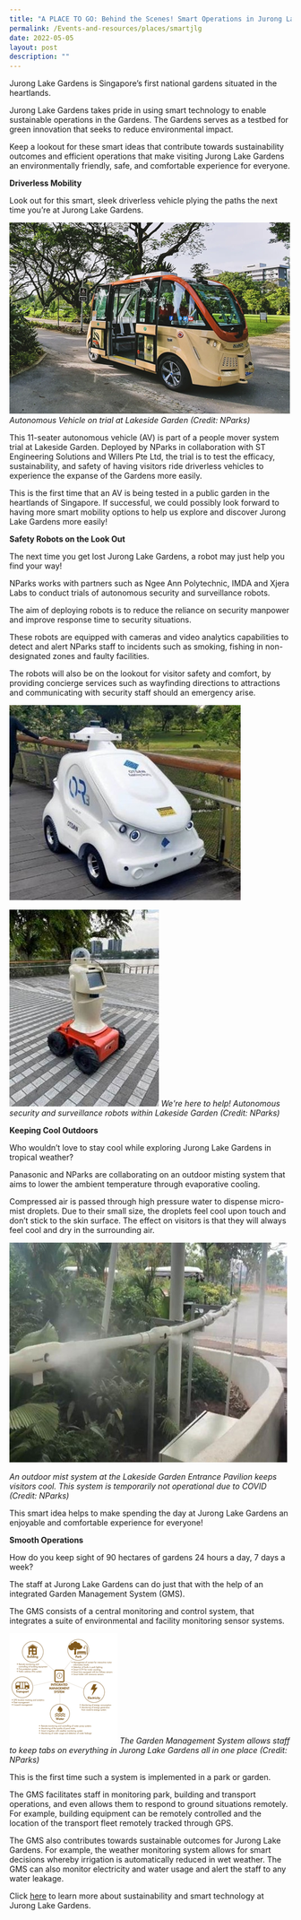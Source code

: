 ```yaml
---
title: "A PLACE TO GO: Behind the Scenes! Smart Operations in Jurong Lake Gardens"
permalink: /Events-and-resources/places/smartjlg
date: 2022-05-05
layout: post
description: ""
---
```

Jurong Lake Gardens is Singapore’s first national gardens situated in the heartlands. 

Jurong Lake Gardens takes pride in using smart technology to enable sustainable operations in the Gardens. The Gardens serves as a testbed for green innovation that seeks to reduce environmental impact.

Keep a lookout for these smart ideas that contribute towards sustainability outcomes and efficient operations that make visiting Jurong Lake Gardens an environmentally friendly, safe, and comfortable experience for everyone.

**Driverless Mobility**

Look out for this smart, sleek driverless vehicle plying the paths the next time you’re at Jurong Lake Gardens. 

![](/images/AV.png)
*Autonomous Vehicle on trial at Lakeside Garden (Credit: NParks)*

This 11-seater autonomous vehicle (AV) is part of a people mover system trial at Lakeside Garden. Deployed by NParks in collaboration with ST Engineering Solutions and Willers Pte Ltd, the trial is to test the efficacy, sustainability, and safety of having visitors ride driverless vehicles to experience the expanse of the Gardens more easily. 

This is the first time that an AV is being tested in a public garden in the heartlands of Singapore. If successful, we could possibly look forward to having more smart mobility options to help us explore and discover Jurong Lake Gardens more easily!

**Safety Robots on the Look Out**

The next time you get lost Jurong Lake Gardens, a robot may just help you find your way!

NParks works with partners such as Ngee Ann Polytechnic, IMDA and Xjera Labs to conduct trials of autonomous security and surveillance robots. 

The aim of deploying robots is to reduce the reliance on security manpower and improve response time to security situations. 

These robots are equipped with cameras and video analytics capabilities to detect and alert NParks staff to incidents such as smoking, fishing in non-designated zones and faulty facilities. 

The robots will also be on the lookout for visitor safety and comfort, by providing concierge services such as wayfinding directions to attractions and communicating with security staff should an emergency arise. 

![](/images/Robot%201.jpg)

![](/images/Robot%202.jpg)
*We're here to help! Autonomous security and surveillance robots within Lakeside Garden (Credit: NParks)*

**Keeping Cool Outdoors**

Who wouldn’t love to stay cool while exploring Jurong Lake Gardens in tropical weather?

Panasonic and NParks are collaborating on an outdoor misting system that aims to lower the ambient temperature through evaporative cooling. 

Compressed air is passed through high pressure water to dispense micro-mist droplets. Due to their small size, the droplets feel cool upon touch and don’t stick to the skin surface. The effect on visitors is that they will always feel cool and dry in the surrounding air. 

![](/images/Mist.jpg)

*An outdoor mist system at the Lakeside Garden Entrance Pavilion keeps visitors cool. This system is temporarily not operational due to COVID (Credit: NParks)*

This smart idea helps to make spending the day at Jurong Lake Gardens an enjoyable and comfortable experience for everyone!

**Smooth Operations**

How do you keep sight of 90 hectares of gardens 24 hours a day, 7 days a week? 

The staff at Jurong Lake Gardens can do just that with the help of an integrated Garden Management System (GMS). 

The GMS consists of a central monitoring and control system, that integrates a suite of environmental and facility monitoring sensor systems.

![](/images/system.png)
*The Garden Management System allows staff to keep tabs on everything in Jurong Lake Gardens all in one place (Credit: NParks)*

This is the first time such a system is implemented in a park or garden. 

The GMS facilitates staff in monitoring park, building and transport operations, and even allows them to respond to ground situations remotely. For example, building equipment can be remotely controlled and the location of the transport fleet remotely tracked through GPS. 

The GMS also contributes towards sustainable outcomes for Jurong Lake Gardens. For example, the weather monitoring system allows for smart decisions whereby irrigation is automatically reduced in wet weather.  The GMS can also monitor electricity and water usage and alert the staff to any water leakage. 

Click [here](https://www.nparks.gov.sg/juronglakegardens/who-we-are/jurong-lake-gardens) to learn more about sustainability and smart technology at Jurong Lake Gardens.